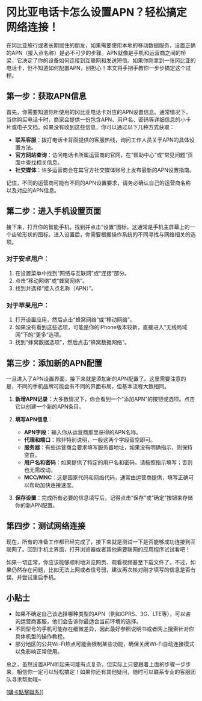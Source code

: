 # 冈比亚电话卡怎么设置APN？轻松搞定网络连接！

在冈比亚旅行或者长期居住的朋友，如果需要使用本地的移动数据服务，设置正确的APN（接入点名称）是必不可少的步骤。APN就像是手机和运营商之间的桥梁，它决定了你的设备如何连接到互联网和发送短信。如果你刚拿到一张冈比亚的电话卡，但不知道如何配置APN，别担心！本文将手把手教你一步步搞定这个过程。

## 第一步：获取APN信息

首先，你需要知道你所使用的冈比亚电话卡对应的APN设置信息。通常情况下，当你购买电话卡时，商家会提供一份包含APN、用户名、密码等详细信息的小卡片或电子文档。如果没有收到这些信息，你可以通过以下几种方式获取：

- **联系客服**：拨打电话卡背面提供的客服热线，询问工作人员关于APN的具体设置方法。
- **官方网站查询**：访问电话卡所属运营商的官网，在“帮助中心”或“常见问题”页面中查找相关信息。
- **社交媒体**：许多运营商会在其官方社交媒体账号上发布最新的APN设置指南。

记住，不同的运营商可能有不同的APN设置要求，请务必确认自己的运营商名称以及对应的APN信息。

## 第二步：进入手机设置页面

接下来，打开你的智能手机，找到并点击“设置”图标。这通常是手机主屏幕上的一个齿轮形状的图标。进入设置后，你需要根据操作系统的不同寻找与网络相关的选项。

### 对于安卓用户：
1. 在设置菜单中找到“网络与互联网”或“连接”部分。
2. 点击“移动网络”或“蜂窝网络”。
3. 找到并选择“接入点名称（APN）”。

### 对于苹果用户：
1. 打开设置应用，然后点击“蜂窝网络”或“移动网络”。
2. 如果没有看到这些选项，可能是你的iPhone版本较新，直接进入“无线局域网”下的“更多”选项。
3. 找到“蜂窝数据选项”，然后点击“蜂窝数据网络”。

## 第三步：添加新的APN配置

一旦进入了APN设置界面，接下来就是添加新的APN配置了。这里需要注意的是，不同的手机品牌可能会有不同的界面布局，但基本流程大致相同。

1. **新增APN记录**：大多数情况下，你会看到一个“添加APN”的按钮或选项。点击它以创建一个新的APN条目。
   
2. **填写APN信息**：
   - **APN字段**：输入你从运营商那里获得的APN名称。
   - **代理和端口**：除非特别说明，一般这两个字段留空即可。
   - **服务器**：有些运营商会要求填写服务器地址，如果没有明确指示，则保持空白。
   - **用户名和密码**：如果提供了特定的用户名和密码，请按照指示填写；否则也无需改动。
   - **MCC/MNC**：这是国家代码和网络代码，通常由运营商提供，填写正确可以帮助加快连接速度。

3. **保存设置**：完成所有必要的信息填写后，记得点击“保存”或“确定”按钮来存储你的新APN配置。

## 第四步：测试网络连接

现在，所有的准备工作都已经完成了，接下来就是测试一下是否能够成功连接到互联网了。回到手机主界面，打开浏览器或者其他需要联网的应用程序试试看吧！

如果一切正常，你应该能够顺利地浏览网页、观看视频甚至下载文件了。不过，如果仍然存在问题，比如无法上网或者信号弱，建议再次核对刚才填写的信息是否有误，并尝试重启手机。

## 小贴士

- 如果不确定自己该选择哪种类型的APN（例如GPRS、3G、LTE等），可以咨询运营商客服，他们会告诉你最适合当前环境的选择。
- 不同型号的手机可能存在细微差异，因此最好参照说明书或者网上搜索针对你具体机型的操作教程。
- 部分地区的公共Wi-Fi热点可能会限制某些功能，确保关闭Wi-Fi自动连接模式以免影响正常使用。

总之，虽然设置APN听起来可能有点复杂，但实际上只要跟着上面的步骤一步步来，相信你一定可以轻松搞定！如果你还有其他疑问，随时可以联系专业的客服团队寻求帮助哦~

[[購卡點擊聯系](https://t.me/s/esim1088)]]